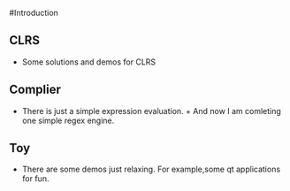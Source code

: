 #Introduction

## CLRS
  +  Some solutions and demos for CLRS

## Complier
   + There is just a simple expression evaluation.
    + And now I am comleting one simple regex engine.

## Toy
 + There are some demos just relaxing. For example,some qt applications for fun.
